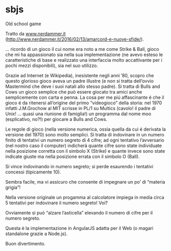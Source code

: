 # sbjs
Old school game


Tratto da www.nerdammer.it (http://www.nerdammer.it/2016/02/13/amarcord-e-nuove-sfide/).

...  ricordo di un gioco il cui nome era noto a me come Strike & Ball, gioco che mi ha appassionato sia nella sua implementazione (ne avevo esteso le caratteristiche di base e realizzato una interfaccia molto accattivante per i pochi mezzi disponibili), sia nel suo utilizzo.

Grazie ad Internet (e Wikipedia), inesistente negli anni ’80, scopro che questo glorioso gioco aveva un padre illustre (e non si tratta dell’ovvio Mastermind che deve i suoi natali allo stesso padre).
Si tratta di Bulls and Cows un gioco semplice che può essere giocato tra amici anche semplicemente con carta e penna.
La cosa per me piú affascinante é che il gioco é da ritenersi all’origine del primo “videogioco” della storia: nel 1970 infatti J.M.Grochow al MIT scrisse in PL/1 su Multics (cavolo! il padre di Unix! … quasi una riunione di famiglia!) un programma dal nome moo (esplicativo, no?!) per giocare a Bulls and Cows.

Le regole di gioco (nella versione numerica, ossia quella da cui é derivata la versione del 1970) sono molto semplici.
Si tratta di indovinare in un numero finito di tentativi un numero segreto di 4 cifre; ad ogni tentativo l’avversario (nel nostro caso il computer) indicherà quante cifre sono state individuate nella posizione corretta con il simbolo X (Strike)  e quante invece sono state indicate giuste ma nella posizione errata con il simbolo O (Ball).

Si vince indovinando in numero segreto; si perde esaurendo i tentativi concessi (tipicamente 10).

Sembra facile, ma vi assicuro che consente di impegnare un po’ di “materia grigia”!

Nella versione originale un progamma al calcolatore impiega in media circa 5 tentativi per indovinare il numero segreto! Voi?

Ovviamente si può “alzare l’asticella” elevando il numero di cifre per il numero segreto.

Questa è la implementazione in AngularJS adatta per il Web (o magari standalone grazie a Node.js).


Buon divertimento.
